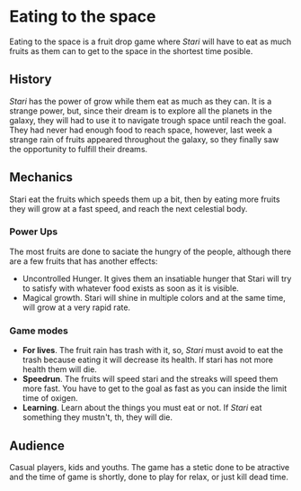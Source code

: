 # Eating to the space
Eating to the space is a fruit drop game where *Stari* will have to eat as much fruits as them can to get to the space in the shortest time posible.

## History
*Stari* has the power of grow while them eat as much as they can. It is a strange power, but, since their dream is to explore all the planets in the galaxy, they will had to use it to navigate trough space until reach the goal. They had never had enough food to reach space, however, last week a strange rain of fruits appeared throughout the galaxy, so they finally saw the opportunity to fulfill their dreams.

## Mechanics
Stari eat the fruits which speeds them up a bit, then by eating more fruits they will grow at a fast speed, and reach the next celestial body.

### Power Ups
The most fruits are done to saciate the hungry of the people, although there are a few fruits that has another effects:
- Uncontrolled Hunger. It gives them an insatiable hunger that Stari will try to satisfy with whatever food exists as soon as it is visible.
- Magical growth. Stari will shine in multiple colors and at the same time, will grow at a very rapid rate.

### Game modes
- **For lives**. The fruit rain has trash with it, so, *Stari* must avoid to eat the trash because eating it will decrease its health. If stari has not more health them will die.
- **Speedrun**. The fruits will speed stari and the streaks will speed them more fast. You have to get to the goal as fast as you can inside the limit time of oxigen.
- **Learning**. Learn about the things you must eat or not. If *Stari* eat something they mustn't, th, they will die.

## Audience
Casual players, kids and youths. The game has a stetic done to be atractive and the time of game is shortly, done to play for relax, or just kill dead time.